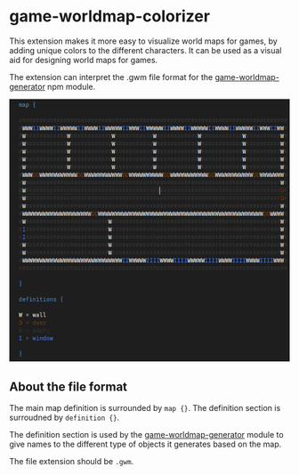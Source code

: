 # game-worldmap-colorizer

This extension makes it more easy to visualize world maps for games, by adding unique colors to the different characters.
It can be used as a visual aid for designing world maps for games.

The extension can interpret the .gwm file format for the [game-worldmap-generator](https://github.com/gsanta/game-worldmap-generator) npm module.

![Worldmap image](img/worldmap.png)

## About the file format

The main map definition is surrounded by `map {}`.
The definition section is surroudned by `definition {}`.

The definition section is used by the [game-worldmap-generator](https://github.com/gsanta/game-worldmap-generator) module to give names
to the different type of objects it generates based on the map.

The file extension should be `.gwm`.